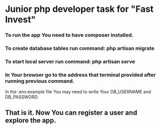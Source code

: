 # Junior php developer task for "Fast Invest"

### To run the app You need to have composer installed.
### To create database tables run command: php artisan migrate
### To start local server run command: php artisan serve
### In Your browser go to the address that terminal provided after running previous command.

In the .env.example file You may need to write Your DB_USERNAME and DB_PASSWORD.

## That is it. Now You can register a user and explore the app.
